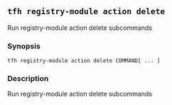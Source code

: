 ## `tfh registry-module action delete`

Run registry-module action delete subcommands

### Synopsis

    tfh registry-module action delete COMMAND[ ... ]

### Description

Run registry-module action delete subcommands

